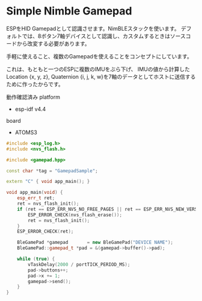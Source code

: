 # Simple Nimble Gamepad

ESPをHID Gamepadとして認識させます。NimBLEスタックを使います。
デフォルトでは、8ボタン7軸デバイスとして認識し、カスタムするときはソースコードから改変する必要があります。

手軽に使えること、複数のGamepadを使えることをコンセプトにしています。

これは、もともと一つのESPに複数のIMUをぶら下げ、
IMUの値から計算したLocation {x, y, z}, Quaternion {i, j, k, w}を7軸のデータとしてホストに送信するために作ったからです。

動作確認済み
platform
- esp-idf v4.4

board
- ATOMS3

```cpp
#include <esp_log.h>
#include <nvs_flash.h>

#include <gamepad.hpp>

const char *tag = "GamepadSample";

extern "C" { void app_main(); }

void app_main(void) {
	esp_err_t ret;
	ret = nvs_flash_init();
	if (ret == ESP_ERR_NVS_NO_FREE_PAGES || ret == ESP_ERR_NVS_NEW_VERSION_FOUND) {
		ESP_ERROR_CHECK(nvs_flash_erase());
		ret = nvs_flash_init();
	}
	ESP_ERROR_CHECK(ret);

	BleGamePad *gamepad		  = new BleGamePad("DEVICE NAME");
	BleGamePad::gamepad_t *pad = &(gamepad->buffer()->pad);

	while (true) {
		vTaskDelay(2000 / portTICK_PERIOD_MS);
		pad->buttons++;
		pad->x += 1;
		gamepad->send();
	}
}
```


